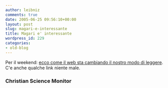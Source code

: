 ```yaml
---
author: leibniz
comments: true
date: 2005-06-25 09:56:10+00:00
layout: post
slug: magari-e-interessante
title: Magari e' interessante
wordpress_id: 229
categories:
- old-blog
---
```


Per il weekend: [ecco come il web sta cambiando il nostro modo di leggere](http://www.csmonitor.com/2005/0623/p13s02-stin.html). C'e anche qualche link niente male.  



### Christian Science Monitor
